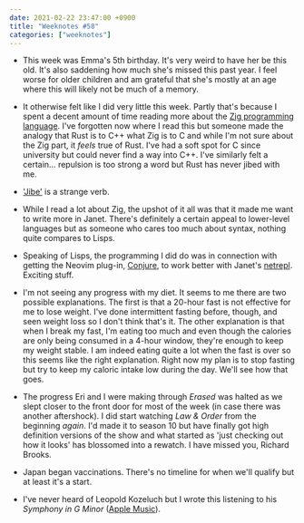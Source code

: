 ```yaml
---
date: 2021-02-22 23:47:00 +0900
title: "Weeknotes #58"
categories: ["weeknotes"]
---
```


- This week was Emma's 5th birthday. It's very weird to have her be this old. It's also saddening how much she's missed this past year. I feel worse for older children and am grateful that she's mostly at an age where this will likely not be much of a memory.

- It otherwise felt like I did very little this week. Partly that's because I spent a decent amount of time reading more about the [Zig programming language](https://ziglang.org/). I've forgotten now where I read this but someone made the analogy that Rust is to C++ what Zig is to C and while I'm not sure about the Zig part, it _feels_ true of Rust. I've had a soft spot for C since university but could never find a way into C++. I've similarly felt a certain… repulsion is too strong a word but Rust has never jibed with me.

- ['Jibe'](https://en.wiktionary.org/wiki/jibe) is a strange verb.

- While I read a lot about Zig, the upshot of it all was that it made me want to write more in Janet. There's definitely a certain appeal to lower-level languages but as someone who cares too much about syntax, nothing quite compares to Lisps.

- Speaking of Lisps, the programming I did do was in connection with getting the Neovim plug-in, [Conjure](https://conjure.fun), to work better with Janet's [netrepl](https://github.com/janet-lang/spork). Exciting stuff.

- I'm not seeing any progress with my diet. It seems to me there are two possible explanations. The first is that a 20-hour fast is not effective for me to lose weight. I've done intermittent fasting before, though, and seen weight loss so I don't think that's it. The other explanation is that when I break my fast, I'm eating too much and even though the calories are only being consumed in a 4-hour window, they're enough to keep my weight stable. I am indeed eating quite a lot when the fast is over so this seems like the right explanation. Right now my plan is to stop fasting but try to keep my caloric intake low during the day. We'll see how that goes.

- The progress Eri and I were making through _Erased_ was halted as we slept closer to the front door for most of the week (in case there was another aftershock). I did start watching _Law & Order_ from the beginning _again_. I'd made it to season 10 but have finally got high definition versions of the show and what started as 'just checking out how it looks' has blossomed into a rewatch. I have missed you, Richard Brooks.
 
- Japan began vaccinations. There's no timeline for when we'll qualify but at least it's a start.

- I've never heard of Leopold Kozeluch but I wrote this listening to his _Symphony in G Minor_ ([Apple Music](https://music.apple.com/us/album/symphony-in-g-minor-op-22-no-3-posk-i-5-i-allegro/1545302200?i=1545302217)).
